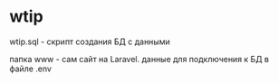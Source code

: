 # wtip
wtip.sql - скрипт создания БД с данными


папка www - сам сайт на Laravel. данные для подключения к БД в файле .env
